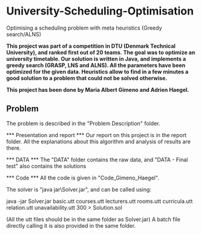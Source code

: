 # University-Scheduling-Optimisation
Optimising a scheduling problem with meta heuristics (Greedy search/ALNS)
<p>
<strong>
This project was part of a competition in DTU (Denmark Technical University), and ranked first out of 20 teams.
The goal was to optimize an university timetable. Our solution is written in Java, and implements a greedy search (GRASP, LNS and ALNS). All the parameters have been optimized for the given data. Heuristics allow to find in a few minutes a good solution to a problem that could not be solved otherwise. 
</p>
</strong>
<p>
<strong>
This project has been done by Maria Albert Gimeno and Adrien Haegel.
</strong>
</p>
<p>
<h2> Problem </h2>
The problem is described in the "Problem Description" folder.
</p>
*** Presentation and report ***
Our report on this project is in the report folder.
All the explanations about this algorithm and analysis of results are there. 

*** DATA ***
The "DATA" folder contains the raw data, and "DATA - Final test" also contains the solutions

*** Code ***
All the code is given in "Code_Gimeno_Haegel".

The solver is "java jar\Solver.jar", and can be called using:

java -jar Solver.jar basic.utt courses.utt lecturers.utt rooms.utt curricula.utt relation.utt unavailability.utt 300 > Solution.sol

(All the utt files should be in the same folder as Solver.jar)
A batch file directly calling it is also provided in the same folder.


